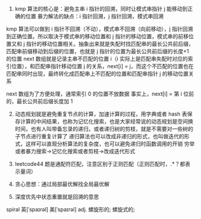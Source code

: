 <!--
 * @Author: your name
 * @Date: 2022-03-16 06:57:36
 * @LastEditTime: 2022-05-16 08:24:22
 * @LastEditors: yuzihan yuzihanyuzihan@163.com
 * @Description: 打开koroFileHeader查看配置 进行设置: https://github.com/OBKoro1/koro1FileHeader/wiki/%E9%85%8D%E7%BD%AE
 * @FilePath: /fe_interview/算法/算法思想.md
-->

1. kmp 算法的核心是：避免主串 i 指针的回溯，同时让模式串指针 j 能移动到正确的位置
   暴力解法的缺点：i 指针回溯，j 指针回溯，模式串回溯

kmp 算法可以做到 i 指针不回溯（不动），模式串不回溯（向前移动），j 指针回溯到正确位置。所以取决于模式串的移动位置和 j 指针的移动位置，模式串的前移位置又和 j 指针的移动位置相关。抽象出来就是失配时找匹配串的最长公共前后缀，匹配串前缀移动到后缀的位置，也就是 j 指针的位置为最长公共前后缀的长度+1 的位置
next 数组就是记录主串不匹配的位置 i（i 实际上是匹配串失配时对应的索引位置），和匹配串指针移动位置 j 的关系，next[i] = j，而这个不匹配的位置也在匹配串同时出现，最终转化成匹配串上不匹配的位置和匹配串指针 j 的移动位置关系

next 数组为了方便处理，通常索引 0 的位置不放数据
事实上，next[i] = 第 i 位前的，最长公共前后缀长度加 1

2. 动态规划就是避免重复节点的计算，加速计算的过程，用字典或者 hash 表保存计算的中间结果，也称为记忆化搜索，也是大家经常说的动态规划是空间换时间，也有人叫带备忘录的递归，或者递归树的剪枝，就是不需要对一些树的子节点进行重复计算了
   递归算法也可以改成非递归的形式，也叫做迭代的形式，这样可以直观分析算法的复杂度，也可以避免递归时函数调用的开销
   穷举或者暴力搜索->记忆化搜索或者剪枝->改成迭代形式

3. leetcode44 题是通配符匹配，注意区别于正则匹配（正则匹配时，.\*？都表示量词）

4. 贪心思想：通过局部最优解找全局最优解

5. 深度优先中状态重置就是回溯的意思

spiral 英[ˈspaɪrəl]
美[ˈspaɪrəl]
adj. 螺旋形的; 螺旋式的;

